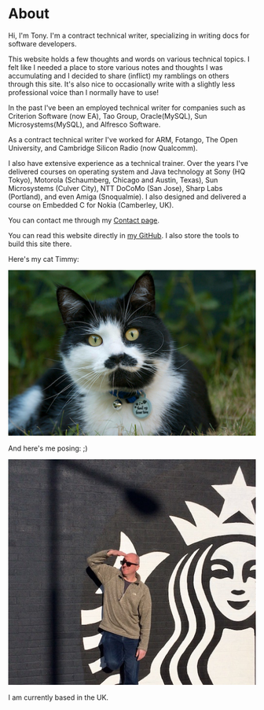 # About

Hi, I'm Tony. I'm a contract technical writer, specializing in writing
docs for software developers.

This website holds a few thoughts and words on various technical
topics. I felt like I needed a place to store various notes and
thoughts I was accumulating and I decided to share (inflict) my
ramblings on others through this site. It's also nice to occasionally
write with a slightly less professional voice than I normally have to
use!

In the past I've been an employed technical writer for companies such
as Criterion Software (now EA), Tao Group, Oracle(MySQL), Sun
Microsystems(MySQL), and Alfresco Software.

As a contract technical writer I've worked for ARM, Fotango, The Open
University, and Cambridge Silicon Radio (now Qualcomm).

I also have extensive experience as a technical trainer. Over the
years I've delivered courses on operating system and Java technology
at Sony (HQ Tokyo), Motorola (Schaumberg, Chicago and Austin, Texas),
Sun Microsystems (Culver City), NTT DoCoMo (San Jose), Sharp Labs
(Portland), and even Amiga (Snoqualmie). I also designed and delivered
a course on Embedded C for Nokia (Camberley, UK).

You can contact me through my [Contact page](./contact.html).

You can read this website directly in [my
GitHub](https://github.com/tbedford). I also store the tools to build
this site there.

Here's my cat Timmy:

![Timmy](./images/timmy.png "Timmy")

And here's me posing: ;)

![tony](./images/johnny_starbucks_resized.jpg "Tony")

I am currently based in the UK.
